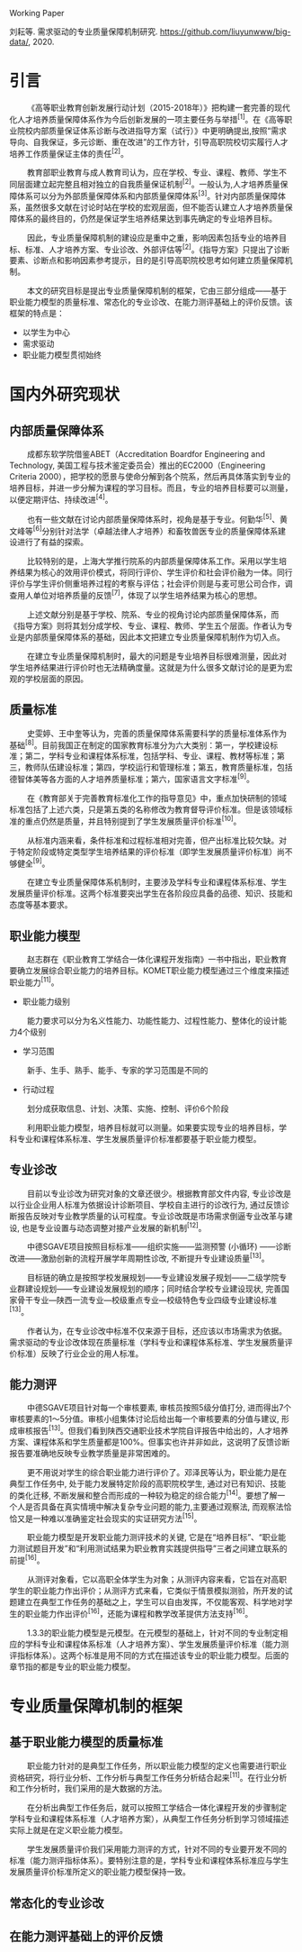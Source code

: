 Working Paper

刘耘等. 需求驱动的专业质量保障机制研究. https://github.com/liuyunwww/big-data/, 2020.

# 引言

&nbsp;&nbsp;&nbsp;&nbsp;&nbsp;&nbsp;&nbsp;&nbsp;《高等职业教育创新发展行动计划（2015-2018年）》把构建一套完善的现代化人才培养质量保障体系作为今后创新发展的一项主要任务与举措<sup>[1]</sup>。在《高等职业院校内部质量保证体系诊断与改进指导方案（试行）》中更明确提出,按照“需求导向、自我保证，多元诊断、重在改进”的工作方针，引导高职院校切实履行人才培养工作质量保证主体的责任<sup>[2]</sup>。

&nbsp;&nbsp;&nbsp;&nbsp;&nbsp;&nbsp;&nbsp;&nbsp;教育部职业教育与成人教育司认为，应在学校、专业、课程、教师、学生不同层面建立起完整且相对独立的自我质量保证机制<sup>[2]</sup>。一般认为,人才培养质量保障体系可以分为外部质量保障体系和内部质量保障体系<sup>[3]</sup>。针对内部质量保障体系，虽然很多文献在讨论时站在学校的宏观层面，但不能否认建立人才培养质量保障体系的最终目的，仍然是保证学生培养结果达到事先确定的专业培养目标。

&nbsp;&nbsp;&nbsp;&nbsp;&nbsp;&nbsp;&nbsp;&nbsp;因此，专业质量保障机制的建设应是重中之重，影响因素包括专业的培养目标、标准、人才培养方案、专业诊改、外部评估等<sup>[2]</sup>。《指导方案》只提出了诊断要素、诊断点和影响因素参考提示，目的是引导高职院校思考如何建立质量保障机制。

&nbsp;&nbsp;&nbsp;&nbsp;&nbsp;&nbsp;&nbsp;&nbsp;本文的研究目标是提出专业质量保障机制的框架，它由三部分组成——基于职业能力模型的质量标准、常态化的专业诊改、在能力测评基础上的评价反馈。该框架的特点是：

*	以学生为中心
*	需求驱动
*	职业能力模型贯彻始终

# 国内外研究现状

## 内部质量保障体系

&nbsp;&nbsp;&nbsp;&nbsp;&nbsp;&nbsp;&nbsp;&nbsp;成都东软学院借鉴ABET（Accreditation Boardfor Engineering and Technology, 美国工程与技术鉴定委员会）推出的EC2000（Engineering Criteria 2000），把学校的愿景与使命分解到各个院系，然后再具体落实到专业的培养目标，并进一步分解为课程的学习目标。而且，专业的培养目标要可以测量，以便定期评估、持续改进<sup>[4]</sup>。

&nbsp;&nbsp;&nbsp;&nbsp;&nbsp;&nbsp;&nbsp;&nbsp;也有一些文献在讨论内部质量保障体系时，视角是基于专业。何勤华<sup>[5]</sup>、黄文峰等<sup>[6]</sup>分别针对法学（卓越法律人才培养）和畜牧兽医专业的质量保障体系建设进行了有益的探索。

&nbsp;&nbsp;&nbsp;&nbsp;&nbsp;&nbsp;&nbsp;&nbsp;比较特别的是，上海大学推行院系的内部质量保障体系工作。采用以学生培养结果为核心的效用评价模式，将同行评价、学生评价和社会评价融为一体。同行评价与学生评价侧重培养过程的考察与评估；社会评价则是与麦可思公司合作，调查用人单位对培养质量的反馈<sup>[7]</sup>，体现了以学生培养结果为核心的思想。

&nbsp;&nbsp;&nbsp;&nbsp;&nbsp;&nbsp;&nbsp;&nbsp;上述文献分别是基于学校、院系、专业的视角讨论内部质量保障体系，而《指导方案》则将其划分成学校、专业、课程、教师、学生五个层面。作者认为专业是内部质量保障体系的基础，因此本文把建立专业质量保障机制作为切入点。

&nbsp;&nbsp;&nbsp;&nbsp;&nbsp;&nbsp;&nbsp;&nbsp;在建立专业质量保障机制时，最大的问题是专业培养目标很难测量，因此对学生培养结果进行评价时也无法精确度量。这就是为什么很多文献讨论的是更为宏观的学校层面的原因。

## 质量标准

&nbsp;&nbsp;&nbsp;&nbsp;&nbsp;&nbsp;&nbsp;&nbsp;史雯婷、王中奎等认为，完善的质量保障体系需要科学的质量标准体系作为基础<sup>[8]</sup>。目前我国正在制定的国家教育标准分为六大类别：第一，学校建设标准；第二，学科专业和课程体系标准，包括学科、专业、课程、教材等标准；第三，教师队伍建设标准；第四，学校运行和管理标准；第五，教育质量标准，包括德智体美等各方面的人才培养质量标准；第六，国家语言文字标准<sup>[9]</sup>。

&nbsp;&nbsp;&nbsp;&nbsp;&nbsp;&nbsp;&nbsp;&nbsp;在《教育部关于完善教育标准化工作的指导意见》中，重点加快研制的领域标准包括了上述六类，只是第五类的名称修改为教育督导评价标准。但是该领域标准的重点仍然是质量，并且特别提到了学生发展质量评价标准<sup>[10]</sup>。

&nbsp;&nbsp;&nbsp;&nbsp;&nbsp;&nbsp;&nbsp;&nbsp;从标准内涵来看，条件标准和过程标准相对完善，但产出标准比较欠缺。对于特定阶段或特定类型学生培养结果的评价标准（即学生发展质量评价标准）尚不够健全<sup>[9]</sup>。

&nbsp;&nbsp;&nbsp;&nbsp;&nbsp;&nbsp;&nbsp;&nbsp;在建立专业质量保障体系机制时，主要涉及学科专业和课程体系标准、学生发展质量评价标准。这两个标准要突出学生在各阶段应具备的品德、知识、技能和态度等基本要求。

## 职业能力模型

&nbsp;&nbsp;&nbsp;&nbsp;&nbsp;&nbsp;&nbsp;&nbsp;赵志群在《职业教育工学结合一体化课程开发指南》一书中指出，职业教育要确立发展综合职业能力的培养目标。KOMET职业能力模型通过三个维度来描述职业能力<sup>[11]</sup>。

*	职业能力级别

&nbsp;&nbsp;&nbsp;&nbsp;&nbsp;&nbsp;&nbsp;&nbsp;能力要求可以分为名义性能力、功能性能力、过程性能力、整体化的设计能力4个级别

*	学习范围

&nbsp;&nbsp;&nbsp;&nbsp;&nbsp;&nbsp;&nbsp;&nbsp;新手、生手、熟手、能手、专家的学习范围是不同的

*	行动过程

&nbsp;&nbsp;&nbsp;&nbsp;&nbsp;&nbsp;&nbsp;&nbsp;划分成获取信息、计划、决策、实施、控制、评价6个阶段

&nbsp;&nbsp;&nbsp;&nbsp;&nbsp;&nbsp;&nbsp;&nbsp;利用职业能力模型，培养目标就可以测量。如果要实现专业的培养目标，学科专业和课程体系标准、学生发展质量评价标准都要基于职业能力模型。

## 专业诊改

&nbsp;&nbsp;&nbsp;&nbsp;&nbsp;&nbsp;&nbsp;&nbsp;目前以专业诊改为研究对象的文章还很少。根据教育部文件内容, 专业诊改是以行业企业用人标准为依据设计诊断项目、学校自主进行的诊改行为, 通过反馈诊断报告反映对专业教学质量的认可程度。专业诊改既是市场需求倒逼专业改革与建设, 也是专业设置与动态调整对接产业发展的新机制<sup>[12]</sup>。

&nbsp;&nbsp;&nbsp;&nbsp;&nbsp;&nbsp;&nbsp;&nbsp;中德SGAVE项目按照目标标准——组织实施——监测预警 (小循环) ——诊断改进——激励创新的流程开展学年周期性诊改, 不断提升专业建设质量<sup>[13]</sup>。

&nbsp;&nbsp;&nbsp;&nbsp;&nbsp;&nbsp;&nbsp;&nbsp;目标链的确立是按照学校发展规划——专业建设发展子规划——二级学院专业群建设规划——专业建设发展规划的顺序；同时结合学校专业建设现状, 完善国家骨干专业—陕西一流专业—校级重点专业—校级特色专业四级专业建设标准<sup>[13]</sup>。

&nbsp;&nbsp;&nbsp;&nbsp;&nbsp;&nbsp;&nbsp;&nbsp;作者认为，在专业诊改中标准不仅来源于目标，还应该以市场需求为依据。需求驱动的专业诊改体现在质量标准（学科专业和课程体系标准、学生发展质量评价标准）反映了行业企业的用人标准。

## 能力测评

&nbsp;&nbsp;&nbsp;&nbsp;&nbsp;&nbsp;&nbsp;&nbsp;中德SGAVE项目针对每一个审核要素, 审核员按照5级分值打分, 进而得出7个审核要素的1～5分值。审核小组集体讨论后给出每一个审核要素的分值与建议, 形成审核报告<sup>[13]</sup>。但我们看到陕西交通职业技术学院自评报告中给出的，人才培养方案、课程体系和学生质量都是100%。但事实也许并非如此，这说明了反馈诊断报告要准确地反映专业教学质量是非常困难的。

&nbsp;&nbsp;&nbsp;&nbsp;&nbsp;&nbsp;&nbsp;&nbsp;更不用说对学生的综合职业能力进行评价了。邓泽民等认为，职业能力是在典型工作任务中, 处于能力发展特定阶段的高职院校学生, 通过对已有知识、技能的类化迁移, 不断发展和整合而形成的一种较为稳定的综合能力<sup>[14]</sup>。要想了解一个人是否具备在真实情境中解决复杂专业问题的能力,主要通过观察法, 而观察法恰恰又是一种难以准确鉴定社会现实的实证研究方法<sup>[15]</sup>。

&nbsp;&nbsp;&nbsp;&nbsp;&nbsp;&nbsp;&nbsp;&nbsp;职业能力模型是开发职业能力测评技术的关键, 它是在“培养目标”、“职业能力测试题目开发”和“利用测试结果为职业教育实践提供指导”三者之间建立联系的前提<sup>[16]</sup>。

&nbsp;&nbsp;&nbsp;&nbsp;&nbsp;&nbsp;&nbsp;&nbsp;从测评对象看，它以高职全体学生为对象；从测评内容来看，它旨在对高职学生的职业能力作出评价；从测评方式来看，它类似于情景模拟测验，所开发的试题建立在典型工作任务的基础之上，学生可以自由发挥，不仅能客观、科学地对学生的职业能力作出评价<sup>[16]</sup>，还能为课程和教学改革提供方法支持<sup>[16]</sup>。

&nbsp;&nbsp;&nbsp;&nbsp;&nbsp;&nbsp;&nbsp;&nbsp;1.3.3的职业能力模型是元模型。在元模型的基础上，针对不同的专业制定相应的学科专业和课程体系标准（人才培养方案）、学生发展质量评价标准（能力测评指标体系）。这两个标准是用不同的方式在描述该专业的职业能力模型。后面的章节指的都是专业的职业能力模型。

# 专业质量保障机制的框架

## 基于职业能力模型的质量标准

&nbsp;&nbsp;&nbsp;&nbsp;&nbsp;&nbsp;&nbsp;&nbsp;职业能力针对的是典型工作任务，所以职业能力模型的定义也需要进行职业资格研究，将行业分析、工作分析与典型工作任务分析结合起来<sup>[11]</sup>。在行业分析和工作分析时，我们采用的是大数据的方法。

&nbsp;&nbsp;&nbsp;&nbsp;&nbsp;&nbsp;&nbsp;&nbsp;在分析出典型工作任务后，就可以按照工学结合一体化课程开发的步骤制定学科专业和课程体系标准（人才培养方案），从典型工作任务分析到学习领域描述实际上就是在定义职业能力模型。

&nbsp;&nbsp;&nbsp;&nbsp;&nbsp;&nbsp;&nbsp;&nbsp;学生发展质量评价我们采用能力测评的方式，针对不同的专业要开发不同的标准（能力测评指标体系）。要特别注意的是，学科专业和课程体系标准应与学生发展质量评价标准所定义的职业能力模型保持一致。

## 常态化的专业诊改

## 在能力测评基础上的评价反馈


